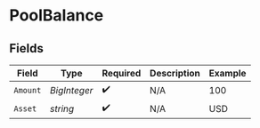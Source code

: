 # PoolBalance


## Fields

| Field              | Type               | Required           | Description        | Example            |
| ------------------ | ------------------ | ------------------ | ------------------ | ------------------ |
| `Amount`           | *BigInteger*       | :heavy_check_mark: | N/A                | 100                |
| `Asset`            | *string*           | :heavy_check_mark: | N/A                | USD                |